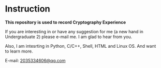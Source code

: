 # Instruction

**This repository is used to record Cryptography Experience**

If you are interesting in or have any suggestion for me (a new hand in Undergraduate 2) please e-mail me. I am glad to hear from you.

Also, I am intesrting in Python, C/C++, Shell, HTML and Linux OS. And want to learn more. 

E-mail: 2035334606@qq.com
